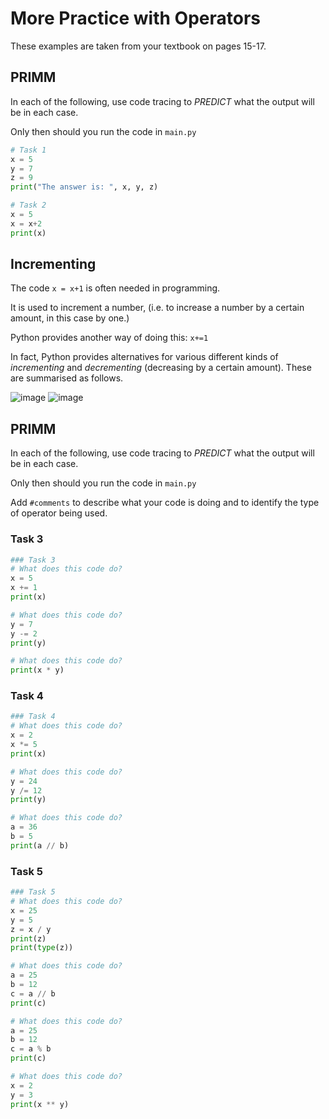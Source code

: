 # More Practice with Operators

These examples are taken from your textbook on pages 15-17.

## PRIMM
In each of the following, use code tracing to *PREDICT* what the output will be in each case. 

Only then should you run the code in ``main.py``

````python
# Task 1
x = 5
y = 7
z = 9
print("The answer is: ", x, y, z)
````

````python
# Task 2
x = 5
x = x+2
print(x)
````
## Incrementing
The code ``x = x+1`` is often needed in programming. 

It is used to increment a number, (i.e. to increase a number by a certain amount, in this case by one.) 

Python provides another way of doing this: 
``x+=1``

In fact, Python provides alternatives for various different 
kinds of *incrementing* and *decrementing* (decreasing by a 
certain amount). These are summarised as follows.

![image](image.png)
![image](image_2.png)


## PRIMM
In each of the following, use code tracing to *PREDICT* what the output will be in each case. 

Only then should you run the code in ``main.py``

Add ``#comments`` to describe what your code is doing and to identify the type of operator being used.

### Task 3
````python
### Task 3
# What does this code do?
x = 5
x += 1
print(x) 

# What does this code do?
y = 7
y -= 2
print(y)

# What does this code do?
print(x * y) 
````
### Task 4
````python
### Task 4
# What does this code do?
x = 2
x *= 5
print(x) 

# What does this code do?
y = 24
y /= 12
print(y)

# What does this code do?
a = 36
b = 5
print(a // b) 
````
### Task 5

````python
### Task 5
# What does this code do?
x = 25
y = 5
z = x / y
print(z) 
print(type(z))

# What does this code do?
a = 25
b = 12
c = a // b
print(c)

# What does this code do?
a = 25
b = 12
c = a % b
print(c)

# What does this code do?
x = 2
y = 3
print(x ** y) 
````



  
